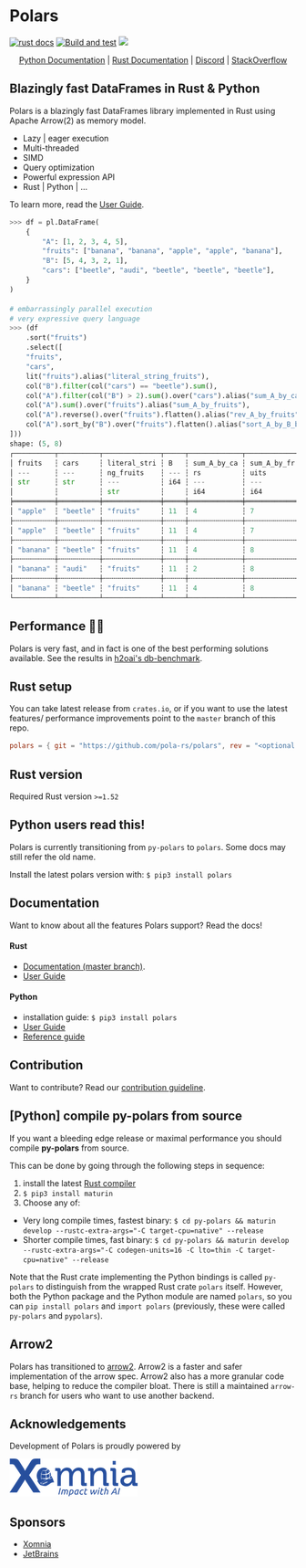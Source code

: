 # Polars
[![rust docs](https://docs.rs/polars/badge.svg)](https://docs.rs/polars/latest/polars/)
[![Build and test](https://github.com/pola-rs/polars/workflows/Build%20and%20test/badge.svg)](https://github.com/pola-rs/polars/actions)
[![](https://img.shields.io/crates/v/polars.svg)](https://crates.io/crates/polars)

<p align="center">
  <a href="https://pola-rs.github.io/polars/py-polars/html/reference/index.html">Python Documentation</a>
  |
  <a href="https://pola-rs.github.io/polars/polars/index.html">Rust Documentation</a>
  |
  <a href="https://discord.gg/4UfP5cfBE7">Discord</a>
  | 
  <a href="https://stackoverflow.com/questions/tagged/python-polars">StackOverflow</a>
</p>

## Blazingly fast DataFrames in Rust & Python

Polars is a blazingly fast DataFrames library implemented in Rust using Apache Arrow(2) as memory model.

* Lazy | eager execution
* Multi-threaded
* SIMD
* Query optimization
* Powerful expression API
* Rust | Python | ...

To learn more, read the [User Guide](https://pola-rs.github.io/polars-book/).

```python
>>> df = pl.DataFrame(
    {
        "A": [1, 2, 3, 4, 5],
        "fruits": ["banana", "banana", "apple", "apple", "banana"],
        "B": [5, 4, 3, 2, 1],
        "cars": ["beetle", "audi", "beetle", "beetle", "beetle"],
    }
)

# embarrassingly parallel execution
# very expressive query language
>>> (df
    .sort("fruits")
    .select([
    "fruits",
    "cars",
    lit("fruits").alias("literal_string_fruits"),
    col("B").filter(col("cars") == "beetle").sum(),
    col("A").filter(col("B") > 2).sum().over("cars").alias("sum_A_by_cars"),       # groups by "cars"
    col("A").sum().over("fruits").alias("sum_A_by_fruits"),                        # groups by "fruits"
    col("A").reverse().over("fruits").flatten().alias("rev_A_by_fruits"),          # groups by "fruits
    col("A").sort_by("B").over("fruits").flatten().alias("sort_A_by_B_by_fruits")  # groups by "fruits"
]))
shape: (5, 8)
┌──────────┬──────────┬──────────────┬─────┬─────────────┬─────────────┬─────────────┬─────────────┐
│ fruits   ┆ cars     ┆ literal_stri ┆ B   ┆ sum_A_by_ca ┆ sum_A_by_fr ┆ rev_A_by_fr ┆ sort_A_by_B │
│ ---      ┆ ---      ┆ ng_fruits    ┆ --- ┆ rs          ┆ uits        ┆ uits        ┆ _by_fruits  │
│ str      ┆ str      ┆ ---          ┆ i64 ┆ ---         ┆ ---         ┆ ---         ┆ ---         │
│          ┆          ┆ str          ┆     ┆ i64         ┆ i64         ┆ i64         ┆ i64         │
╞══════════╪══════════╪══════════════╪═════╪═════════════╪═════════════╪═════════════╪═════════════╡
│ "apple"  ┆ "beetle" ┆ "fruits"     ┆ 11  ┆ 4           ┆ 7           ┆ 4           ┆ 4           │
├╌╌╌╌╌╌╌╌╌╌┼╌╌╌╌╌╌╌╌╌╌┼╌╌╌╌╌╌╌╌╌╌╌╌╌╌┼╌╌╌╌╌┼╌╌╌╌╌╌╌╌╌╌╌╌╌┼╌╌╌╌╌╌╌╌╌╌╌╌╌┼╌╌╌╌╌╌╌╌╌╌╌╌╌┼╌╌╌╌╌╌╌╌╌╌╌╌╌┤
│ "apple"  ┆ "beetle" ┆ "fruits"     ┆ 11  ┆ 4           ┆ 7           ┆ 3           ┆ 3           │
├╌╌╌╌╌╌╌╌╌╌┼╌╌╌╌╌╌╌╌╌╌┼╌╌╌╌╌╌╌╌╌╌╌╌╌╌┼╌╌╌╌╌┼╌╌╌╌╌╌╌╌╌╌╌╌╌┼╌╌╌╌╌╌╌╌╌╌╌╌╌┼╌╌╌╌╌╌╌╌╌╌╌╌╌┼╌╌╌╌╌╌╌╌╌╌╌╌╌┤
│ "banana" ┆ "beetle" ┆ "fruits"     ┆ 11  ┆ 4           ┆ 8           ┆ 5           ┆ 5           │
├╌╌╌╌╌╌╌╌╌╌┼╌╌╌╌╌╌╌╌╌╌┼╌╌╌╌╌╌╌╌╌╌╌╌╌╌┼╌╌╌╌╌┼╌╌╌╌╌╌╌╌╌╌╌╌╌┼╌╌╌╌╌╌╌╌╌╌╌╌╌┼╌╌╌╌╌╌╌╌╌╌╌╌╌┼╌╌╌╌╌╌╌╌╌╌╌╌╌┤
│ "banana" ┆ "audi"   ┆ "fruits"     ┆ 11  ┆ 2           ┆ 8           ┆ 2           ┆ 2           │
├╌╌╌╌╌╌╌╌╌╌┼╌╌╌╌╌╌╌╌╌╌┼╌╌╌╌╌╌╌╌╌╌╌╌╌╌┼╌╌╌╌╌┼╌╌╌╌╌╌╌╌╌╌╌╌╌┼╌╌╌╌╌╌╌╌╌╌╌╌╌┼╌╌╌╌╌╌╌╌╌╌╌╌╌┼╌╌╌╌╌╌╌╌╌╌╌╌╌┤
│ "banana" ┆ "beetle" ┆ "fruits"     ┆ 11  ┆ 4           ┆ 8           ┆ 1           ┆ 1           │
└──────────┴──────────┴──────────────┴─────┴─────────────┴─────────────┴─────────────┴─────────────┘

```



## Performance 🚀🚀
Polars is very fast, and in fact is one of the best performing solutions available. 
See the results in [h2oai's db-benchmark](https://h2oai.github.io/db-benchmark/).

## Rust setup
You can take latest release from `crates.io`, or if you want to use the latest features/ performance improvements
point to the `master` branch of this repo.

```toml
polars = { git = "https://github.com/pola-rs/polars", rev = "<optional git tag>" }
```
## Rust version
Required Rust version `>=1.52`

## Python users read this!
Polars is currently transitioning from `py-polars` to `polars`. Some docs may still refer the old name. 

Install the latest polars version with: 
`$ pip3 install polars`

## Documentation
Want to know about all the features Polars support? Read the docs!

#### Rust
* [Documentation (master branch)](https://pola-rs.github.io/polars/polars/index.html). 
* [User Guide](https://pola-rs.github.io/polars-book/)
    
#### Python
* installation guide: `$ pip3 install polars`
* [User Guide](https://pola-rs.github.io/polars-book/)
* [Reference guide](https://pola-rs.github.io/polars/py-polars/html/reference/index.html)

## Contribution
Want to contribute? Read our [contribution guideline](https://github.com/pola-rs/polars/blob/master/CONTRIBUTING.md).

## \[Python\] compile py-polars from source
If you want a bleeding edge release or maximal performance you should compile **py-polars** from source.

This can be done by going through the following steps in sequence:

1. install the latest [Rust compiler](https://www.rust-lang.org/tools/install)
2. `$ pip3 install maturin`
4.  Choose any of:
  * Very long compile times, fastest binary: `$ cd py-polars && maturin develop --rustc-extra-args="-C target-cpu=native" --release`
  * Shorter compile times, fast binary: `$ cd py-polars && maturin develop --rustc-extra-args="-C codegen-units=16 -C lto=thin -C target-cpu=native" --release
    `

Note that the Rust crate implementing the Python bindings is called `py-polars` to distinguish from the wrapped 
Rust crate `polars` itself. However, both the Python package and the Python module are named `polars`, so you
can `pip install polars` and `import polars` (previously, these were called `py-polars` and `pypolars`).

## Arrow2
Polars has transitioned to [arrow2](https://crates.io/crates/arrow2). Arrow2 is a faster and safer implementation of the arrow spec. 
Arrow2 also has a more granular code base, helping to reduce the compiler bloat.
There is still a maintained `arrow-rs` branch for users who want to use another backend.

## Acknowledgements
Development of Polars is proudly powered by

[![Xomnia](https://raw.githubusercontent.com/pola-rs/polars-static/master/sponsors/xomnia.png)](https://www.xomnia.com/)

## Sponsors
* [Xomnia](https://www.xomnia.com/)
* [JetBrains](https://www.jetbrains.com/company/brand/img/jetbrains_logo.png)
